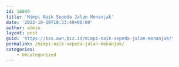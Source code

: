 ```yaml
---
id: 18099
title: 'Mimpi Naik Sepeda Jalan Menanjak'
date: '2022-10-19T18:33:40+00:00'
author: admin
layout: post
guid: 'https://bos.awn.biz.id/mimpi-naik-sepeda-jalan-menanjak/'
permalink: /mimpi-naik-sepeda-jalan-menanjak/
categories:
    - Uncategorized
---
```


